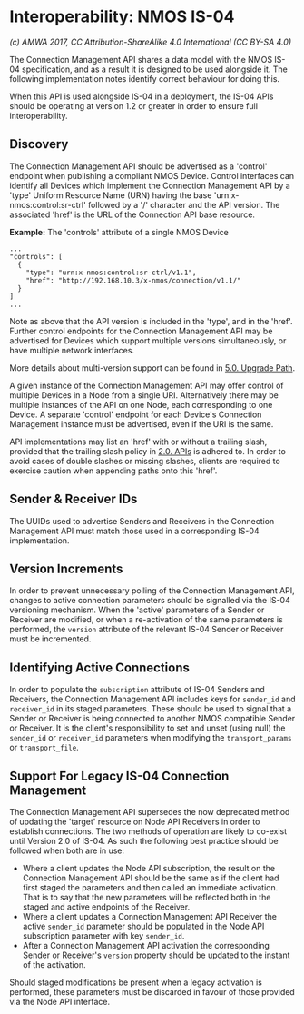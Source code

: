 # Interoperability: NMOS IS-04

_(c) AMWA 2017, CC Attribution-ShareAlike 4.0 International (CC BY-SA 4.0)_

The Connection Management API shares a data model with the NMOS IS-04 specification, and as a result it is designed to be used alongside it. The following implementation notes identify correct behaviour for doing this.

When this API is used alongside IS-04 in a deployment, the IS-04 APIs should be operating at version 1.2 or greater in order to ensure full interoperability.

## Discovery

The Connection Management API should be advertised as a 'control' endpoint when publishing a compliant NMOS Device.
Control interfaces can identify all Devices which implement the Connection Management API by a 'type' Uniform Resource Name (URN) having the base 'urn:x-nmos:control:sr-ctrl' followed by a '/' character and the API version.
The associated 'href' is the URL of the Connection API base resource.

**Example:** The 'controls' attribute of a single NMOS Device
```
...
"controls": [
  {
    "type": "urn:x-nmos:control:sr-ctrl/v1.1",
    "href": "http://192.168.10.3/x-nmos/connection/v1.1/"
  }
]
...
```

Note as above that the API version is included in the 'type', and in the 'href'. Further control endpoints for the Connection Management API may be advertised for Devices which support multiple versions simultaneously, or have multiple network interfaces.

More details about multi-version support can be found in [5.0. Upgrade Path](5.0._Upgrade_Path.md).

A given instance of the Connection Management API may offer control of multiple Devices in a Node from a single URI. Alternatively there may be multiple instances of the API on one Node, each corresponding to one Device. A separate 'control' endpoint for each Device's Connection Management instance must be advertised, even if the URI is the same.

API implementations may list an 'href' with or without a trailing slash, provided that the trailing slash policy in [2.0. APIs](2.0.%20APIs.md#urls-approach-to-trailing-slashes) is adhered to. In order to avoid cases of double slashes or missing slashes, clients are required to exercise caution when appending paths onto this 'href'.

## Sender & Receiver IDs

The UUIDs used to advertise Senders and Receivers in the Connection Management API must match those used in a corresponding IS-04 implementation.

## Version Increments

In order to prevent unnecessary polling of the Connection Management API, changes to active connection parameters should be signalled via the IS-04 versioning mechanism. When the 'active' parameters of a Sender or Receiver are modified, or when a re-activation of the same parameters is performed, the `version` attribute of the relevant IS-04 Sender or Receiver must be incremented.

## Identifying Active Connections

In order to populate the `subscription` attribute of IS-04 Senders and Receivers, the Connection Management API includes keys for `sender_id` and `receiver_id` in its staged parameters. These should be used to signal that a Sender or Receiver is being connected to another NMOS compatible Sender or Receiver. It is the client's responsibility to set and unset (using null) the `sender_id` or `receiver_id` parameters when modifying the `transport_params` or `transport_file`.

## Support For Legacy IS-04 Connection Management

The Connection Management API supersedes the now deprecated method of updating the 'target' resource on Node API Receivers in order to establish connections. The two methods of operation are likely to co-exist until Version 2.0 of IS-04. As such the following best practice should be followed when both are in use:

*   Where a client updates the Node API subscription, the result on the Connection Management API should be the same as if the client had first staged the parameters and then called an immediate activation. That is to say that the new parameters will be reflected both in the staged and active endpoints of the Receiver.
*   Where a client updates a Connection Management API Receiver the active `sender_id` parameter should be populated in the Node API subscription parameter with key `sender_id`.
*   After a Connection Management API activation the corresponding Sender or Receiver's `version` property should be updated to the instant of the activation.

Should staged modifications be present when a legacy activation is performed, these parameters must be discarded in favour of those provided via the Node API interface.
